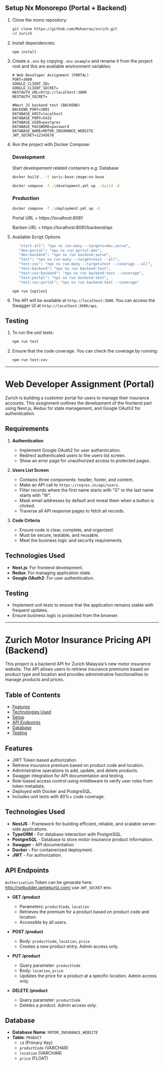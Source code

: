 ## Setup Nx Monorepo (Portal + Backend)

1. Clone the mono repository:

   ```bash
   git clone https://github.com/Mohanrau/zurich.git
   cd zurich
   ```

2. Install dependencies:

   ```bash
   npm install
   ```

3. Create a `.env` by copying `.env.example` and rename it from the project root and this are available environment variables:

   ```
   # Web Developer Assignment (PORTAL)
   PORT=3000
   GOOGLE_CLIENT_ID=
   GOOGLE_CLIENT_SECRET=
   NEXTAUTH_URL=http://localhost:3000
   NEXTAUTH_SECRET=

   #Nest JS backend test (BACKEND)
   BACKEND_PORT=3001
   DATABASE_HOST=localhost
   DATABASE_PORT=5432
   DATABASE_USER=postgres
   DATABASE_PASSWORD=password
   DATABASE_NAME=MOTOR_INSURANCE_WEBSITE
   JWT_SECRET=12345678
   ```

4. Run the project with Docker Compose:

   ### Development

   Start developement related containers e.g: Database

   ```bash
   docker build . -t zuric-base-image:nx-base

   docker compose -f .\development.yml up --build -d
   ```

   ### Production

   ```bash
   docker compose -f .\deployment.yml up -d
   ```

   Portal URL = https://localhost:8081

   Backen URL = https://localhost:8081/backend/api

5. Available Script Options

   ```bash
      "start-all": "npx nx run-many --targets=dev,serve",
      "dev:portal": "npx nx run portal:dev",
      "dev:backend": "npx nx run backend:serve",
      "test": "npx nx run-many --target=test --all",
      "test:cov": "npx nx run-many --target=test --coverage --all",
      "test:backend": "npx nx run backend:test",
      "test:cov:backend": "npx nx run backend:test --coverage",
      "test:portal": "npx nx run backend:test",
      "test:cov:portal": "npx nx run backend:test --coverage"
   ```

   `npm run {option}`

6. The API will be available at `http://localhost:3000`. You can access the Swagger UI at `http://localhost:3000/api`.

## Testing

1. To run the unit tests:

   ```bash
   npm run test
   ```

2. Ensure that the code coverage. You can check the coverage by running:
   ```bash
   npm run test:cov
   ```

---

# Web Developer Assignment (Portal)

Zurich is building a customer portal for users to manage their insurance accounts. This assignment outlines the development of the frontend part using Next.js, Redux for state management, and Google OAuth2 for authentication.

## Requirements

1. **Authentication**

   - Implement Google OAuth2 for user authentication.
   - Redirect authenticated users to the users list screen.
   - Show an error page for unauthorized access to protected pages.

2. **Users List Screen**

   - Contains three components: header, footer, and content.
   - Make an API call to `https://reqres.in/api/users`.
   - Filter records where the first name starts with "G" or the last name starts with "W".
   - Mask email addresses by default and reveal them when a button is clicked.
   - Traverse all API response pages to fetch all records.

3. **Code Criteria**
   - Ensure code is clear, complete, and organized.
   - Must be secure, testable, and reusable.
   - Meet the business logic and security requirements.

## Technologies Used

- **Next.js**: For frontend development.
- **Redux**: For managing application state.
- **Google OAuth2**: For user authentication.

## Testing

- Implement unit tests to ensure that the application remains stable with frequent updates.
- Ensure business logic is protected from the browser.

---

# Zurich Motor Insurance Pricing API (Backend)

This project is a backend API for Zurich Malaysia's new motor insurance website. The API allows users to retrieve insurance premiums based on product type and location and provides administrative functionalities to manage products and prices.

## Table of Contents

- [Features](#features)
- [Technologies Used](#technologies-used)
- [Setup](#setup)
- [API Endpoints](#api-endpoints)
- [Database](#database)
- [Testing](#testing)

## Features

- JWT Token based authorization
- Retrieve insurance premium based on product code and location.
- Administrative operations to add, update, and delete products.
- Swagger integration for API documentation and testing.
- Role-based access control using middleware to verify user roles from token metadata.
- Deployed with Docker and PostgreSQL.
- Includes unit tests with 80%+ code coverage.

## Technologies Used

- **NestJS** - Framework for building efficient, reliable, and scalable server-side applications.
- **TypeORM** - For database interaction with PostgreSQL.
- **PostgreSQL** - Database to store motor insurance product information.
- **Swagger** - API documentation.
- **Docker** - For containerized deployment.
- **JWT** - For authorization.

## API Endpoints

`Authorization` Token can be genarate here: http://jwtbuilder.jamiekurtz.com/ use `JWT_SECRET` env.

- **GET /product**

  - Parameters: `productCode`, `location`
  - Retrieves the premium for a product based on product code and location.
  - Accessible by all users.

- **POST /product**

  - Body: `productCode`, `location`, `price`
  - Creates a new product entry. Admin access only.

- **PUT /product**

  - Query parameter: `productCode`
  - Body: `location`, `price`
  - Updates the price for a product at a specific location. Admin access only.

- **DELETE /product**
  - Query parameter: `productCode`
  - Deletes a product. Admin access only.

## Database

- **Database Name**: `MOTOR_INSURANCE_WEBSITE`
- **Table**: `PRODUCT`
  - `id` (Primary Key)
  - `productCode` (VARCHAR)
  - `location` (VARCHAR)
  - `price` (FLOAT)

